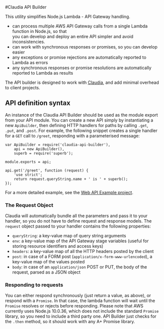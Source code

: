 #Claudia API Builder

This utility simplifies Node.js Lambda - API Gateway handling. 
  * can process multiple AWS API Gateway calls from a single Lambda function in Node.js, so that  
    you can develop and deploy an entire API simpler and avoid inconsistencies.
  * can work with synchronous responses or promises, so you can develop easier
  * any exceptions or promise rejections are automatically reported to Lambda as errors
  * any synchronous responses or promise resolutions are automatically reported to Lambda as results

The API builder is designed to work with [Claudia](https://github.com/claudiajs), and add minimal overhead to client projects. 

## API definition syntax

An instance of the Claudia API Builder should be used as the module export from your API module. You can create a new API simply
by instantiating a new `ApiBuilder`, then defining HTTP handlers for paths by calling `.get`, `.put`, and `.post`. For example, the following 
snippet creates a single handler for a `GET` call to `/greet`, responding with a parameterised message:

````
var ApiBuilder = require('claudia-api-builder'),
	api = new ApiBuilder(),
	superb = require('superb');

module.exports = api;

api.get('/greet', function (request) {
	'use strict';
	return request.queryString.name + ' is ' + superb();
});
````

For a more detailed example, see the [Web API Example project](https://github.com/claudiajs/example-projects/tree/master/web-api).

### The Request Object

Claudia will automatically bundle all the parameters and pass it to your handler, so you do not have to define request and response models. The `request` object passed to your handler contains the following properties:

  * `queryString`: a key-value map of query string arguments
  * `env`: a key-value map of the API Gateway stage variables (useful for storing resource identifiers and access keys)
  * `headers`: a key-value map of all the HTTP headers posted by the client
  * `post`: in case of a FORM post (`application/x-form-www-urlencoded`), a key-value map of the values posted
  * `body`: in case of an `application/json` POST or PUT, the body of the request, parsed as a JSON object

### Responding to requests

You can either respond synchronously (just return a value, as above), or respond with a `Promise`. In that case, the lambda function will wait until the 
`Promise` resolves or rejects before responding. Please note that AWS currently uses Node.js 10.0.36, which does not include the standard `Promise` library,
so you need to include a third party one. API Builder just checks for the `.then` method, so it should work with any A+ Promise library.
